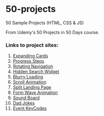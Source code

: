 # 50-projects
50 Sample Projects (HTML, CSS & JS)

From Udemy's 50 Projects in 50 Days course.


### Links to project sites:

1. [Expanding Cards](https://tomppk.github.io/50-projects/1.expanding-cards/)
1. [Progress Steps](https://tomppk.github.io/50-projects/2.progress-steps/)
1. [Rotating Navigation](https://tomppk.github.io/50-projects/3.rotating-navigation/)
1. [Hidden Search Widget](https://tomppk.github.io/50-projects/4.hidden-search-widget/)
1. [Blurry Loading](https://tomppk.github.io/50-projects/5.blurry-loading/)
1. [Scroll Animation](https://tomppk.github.io/50-projects/6.scroll-animation/)
1. [Split Landing Page](https://tomppk.github.io/50-projects/7.split-landing-page/)
1. [Form Wave Animation](https://tomppk.github.io/50-projects/8.form-wave-animation/)
1. [Sound Board](https://tomppk.github.io/50-projects/9.sound-board/)
1. [Dad Jokes](https://tomppk.github.io/50-projects/10.dad-jokes/)
1. [Event KeyCodes](https://tomppk.github.io/50-projects/11.event-keycodes/)


